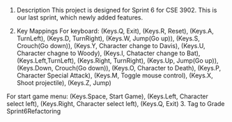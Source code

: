 1. Description
  This project is designed for Sprint 6 for CSE 3902. This is our last sprint, which newly added features.

2. Key Mappings
  For keyboard:
                      (Keys.Q, Exit),
                      (Keys.R, Reset),
                      (Keys.A, TurnLeft),
                      (Keys.D, TurnRight),
                      (Keys.W, Jump(Go up)),
                      (Keys.S, Crouch(Go down)),
                      (Keys.Y, Character change to Davis),
                      (Keys.U, Character chagne to Woody),
                      (Keys.I, Chatacter change to Bat),
                      (Keys.Left,TurnLeft),
                      (Keys.Right, TurnRight),
                      (Keys.Up, Jump(Go up)),
                      (Keys.Down, Crouch(Go down)),
                      (Keys.O, Character to Death),
                      (Keys.P, Character Special Attack),
                      (Keys.M, Toggle mouse control),
                      (Keys.X, Shoot projectile),
                      (Keys.Z, Jump)

  For start game menu:
                    (Keys.Space, Start Game),
                    (Keys.Left, Character select left),
                    (Keys.Right, Character select left),
                    (Keys.Q, Exit)
3. Tag to Grade
  Sprint6Refactoring